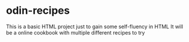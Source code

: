 # odin-recipes
This is a basic HTML project just to gain some self-fluency in HTML
It will be a online cookbook with multiple different recipes to try